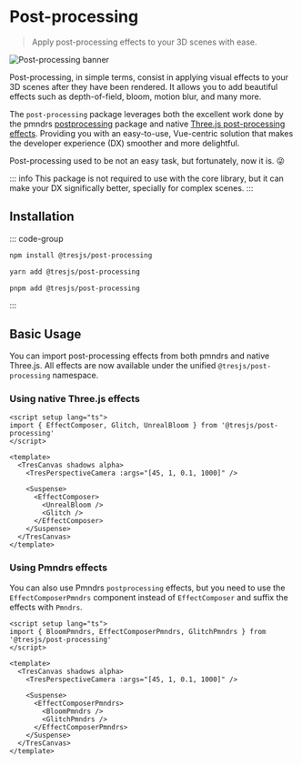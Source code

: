 # Post-processing

> Apply post-processing effects to your 3D scenes with ease.

![Post-processing banner](/tres-post-processing-banner.png)

Post-processing, in simple terms, consist in applying visual effects to your 3D scenes after they have been rendered. It allows you to add beautiful effects such as depth-of-field, bloom, motion blur, and many more.

The `post-processing` package leverages both the excellent work done by the pmndrs [postprocessing](https://github.com/pmndrs/postprocessing) package and native [Three.js post-processing effects](https://threejs.org/examples/?q=postprocessing#webgl_postprocessing). Providing you with an easy-to-use, Vue-centric solution that makes the developer experience (DX) smoother and more delightful.

Post-processing used to be not an easy task, but fortunately, now it is. 😜

::: info
This package is not required to use with the core library, but it can make your DX significally better, specially for complex scenes.
:::

## Installation

::: code-group

```bash [npm]
npm install @tresjs/post-processing
```

```bash [yarn]
yarn add @tresjs/post-processing
```

```bash [pnpm]
pnpm add @tresjs/post-processing
```

:::

## Basic Usage

You can import post-processing effects from both pmndrs and native Three.js. All effects are now available under the unified `@tresjs/post-processing` namespace.

### Using native Three.js effects

```vue{2,9-14}
<script setup lang="ts">
import { EffectComposer, Glitch, UnrealBloom } from '@tresjs/post-processing'
</script>

<template>
  <TresCanvas shadows alpha>
    <TresPerspectiveCamera :args="[45, 1, 0.1, 1000]" />

    <Suspense>
      <EffectComposer>
        <UnrealBloom />
        <Glitch />
      </EffectComposer>
    </Suspense>
  </TresCanvas>
</template>
```

### Using Pmndrs effects

You can also use Pmndrs `postprocessing` effects, but you need to use the `EffectComposerPmndrs` component instead of `EffectComposer` and suffix the effects with `Pmndrs`.

```vue{2,9-14}
<script setup lang="ts">
import { BloomPmndrs, EffectComposerPmndrs, GlitchPmndrs } from '@tresjs/post-processing'
</script>

<template>
  <TresCanvas shadows alpha>
    <TresPerspectiveCamera :args="[45, 1, 0.1, 1000]" />

    <Suspense>
      <EffectComposerPmndrs>
        <BloomPmndrs />
        <GlitchPmndrs />
      </EffectComposerPmndrs>
    </Suspense>
  </TresCanvas>
</template>
```
